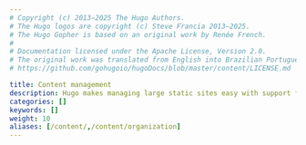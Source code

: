 ```yaml
---
# Copyright (c) 2013–2025 The Hugo Authors.
# The Hugo logos are copyright (c) Steve Francia 2013–2025.
# The Hugo Gopher is based on an original work by Renée French.
#
# Documentation licensed under the Apache License, Version 2.0.
# The original work was translated from English into Brazilian Portuguese.
# https://github.com/gohugoio/hugoDocs/blob/master/content/LICENSE.md

title: Content management
description: Hugo makes managing large static sites easy with support for archetypes, content types, menus, cross references, summaries, and more.
categories: []
keywords: []
weight: 10
aliases: [/content/,/content/organization]
---
```

